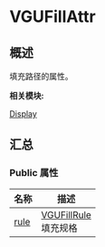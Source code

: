 # VGUFillAttr


## 概述

填充路径的属性。

**相关模块:**

[Display](_display.md)


## 汇总


### Public 属性

  | 名称 | 描述 | 
| -------- | -------- |
| [rule](_display.md#rule) | [VGUFillRule](_display.md#vgufillrule)<br/>填充规格 | 
